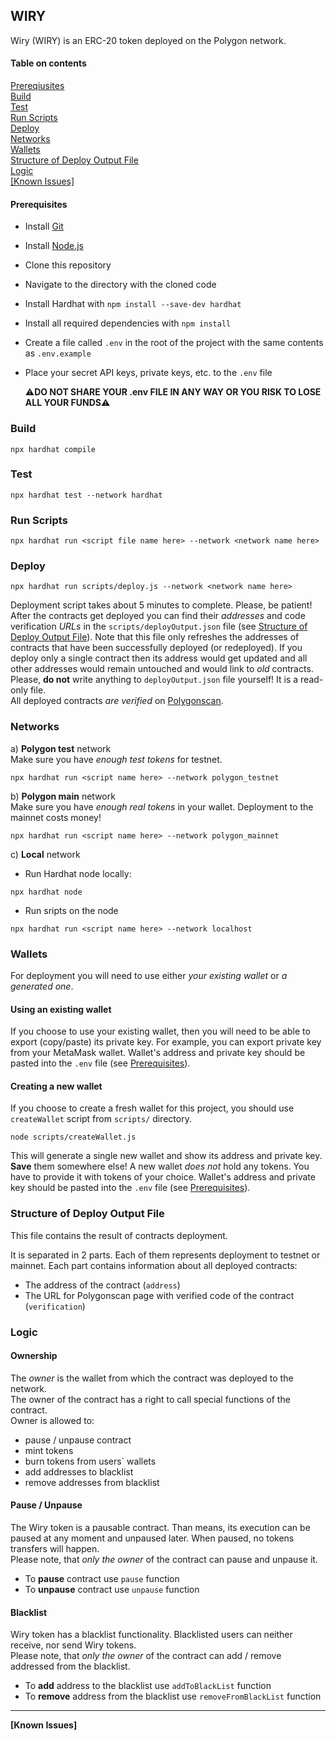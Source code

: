 ## WIRY 

Wiry (WIRY) is an ERC-20 token deployed on the Polygon network.

#### Table on contents

[Prereqiusites](#preqs)  
[Build](#build)  
[Test](#tests)  
[Run Scripts](#run)  
[Deploy](#deploy)  
[Networks](#networks)  
[Wallets](#wallets)  
[Structure of Deploy Output File](#output)  
[Logic](#logic)  
[[Known Issues]](#issues)

<a name="preqs">

#### Prerequisites

- Install [Git](https://git-scm.com/)
- Install [Node.js](https://nodejs.org/en/download/)
- Clone this repository
- Navigate to the directory with the cloned code
- Install Hardhat with `npm install --save-dev hardhat`
- Install all required dependencies with `npm install`
- Create a file called `.env` in the root of the project with the same contents as `.env.example`
- Place your secret API keys, private keys, etc. to the `.env` file

  :warning:**DO NOT SHARE YOUR .env FILE IN ANY WAY OR YOU RISK TO LOSE ALL YOUR FUNDS**:warning:

<a name="build"/>

### Build

```
npx hardhat compile
```

<a name="tests"/>

### Test

```
npx hardhat test --network hardhat
```

<a name="run"/>

### Run Scripts

```
npx hardhat run <script file name here> --network <network name here>
```

<a name="deploy"/>

### Deploy

```
npx hardhat run scripts/deploy.js --network <network name here>
```

Deployment script takes about 5 minutes to complete. Please, be patient!
After the contracts get deployed you can find their _addresses_ and code verification _URLs_ in the `scripts/deployOutput.json` file (see [Structure of Deploy Output File](#output)).
Note that this file only refreshes the addresses of contracts that have been successfully deployed (or redeployed). If you deploy only a single contract then its address would get updated and all other addresses would remain untouched and would link to _old_ contracts.  
Please, **do not** write anything to `deployOutput.json` file yourself! It is a read-only file.  
All deployed contracts _are verified_ on [Polygonscan](https://mumbai.polygonscan.com/).

<a name="networks"/>

### Networks

а) **Polygon test** network  
Make sure you have _enough test tokens_ for testnet.

```
npx hardhat run <script name here> --network polygon_testnet
```

b) **Polygon main** network  
Make sure you have _enough real tokens_ in your wallet. Deployment to the mainnet costs money!

```
npx hardhat run <script name here> --network polygon_mainnet
```

c) **Local** network

- Run Hardhat node locally:

```
npx hardhat node
```

- Run sripts on the node

```
npx hardhat run <script name here> --network localhost
```

<a name="wallets"/>

### Wallets

For deployment you will need to use either _your existing wallet_ or _a generated one_.

#### Using an existing wallet

If you choose to use your existing wallet, then you will need to be able to export (copy/paste) its private key. For example, you can export private key from your MetaMask wallet.
Wallet's address and private key should be pasted into the `.env` file (see [Prerequisites](#preqs)).

#### Creating a new wallet

If you choose to create a fresh wallet for this project, you should use `createWallet` script from `scripts/` directory.

```
node scripts/createWallet.js
```

This will generate a single new wallet and show its address and private key. **Save** them somewhere else!
A new wallet _does not_ hold any tokens. You have to provide it with tokens of your choice.
Wallet's address and private key should be pasted into the `.env` file (see [Prerequisites](#preqs)).

<a name="output"/>

### Structure of Deploy Output File

This file contains the result of contracts deployment.

It is separated in 2 parts. Each of them represents deployment to testnet or mainnet.
Each part contains information about all deployed contracts:

- The address of the contract (`address`)
- The URL for Polygonscan page with verified code of the contract (`verification`)

<a name="logic"/>

### Logic

#### Ownership  

The *owner* is the wallet from which the contract was deployed to the network.  
The owner of the contract has a right to call special functions of the contract.     
Owner is allowed to:
- pause / unpause contract
- mint tokens
- burn tokens from users` wallets
- add addresses to blacklist
- remove addresses from blacklist

#### Pause / Unpause

The Wiry token is a pausable contract. Than means, its execution can be paused at any moment and unpaused later. When paused, no tokens transfers will happen.  
Please note, that *only the owner* of the contract can pause and unpause it.
- To **pause** contract use `pause` function
- To **unpause** contract use `unpause` function


#### Blacklist

Wiry token has a blacklist functionality. Blacklisted users can neither receive, nor send Wiry tokens.    
Please note, that *only the owner* of the contract can add / remove addressed from the blacklist.  
- To **add** address to the blacklist use `addToBlackList` function
- To **remove** address from the blacklist use `removeFromBlackList` function

---

<a name="issues"/>

**[Known Issues]**
